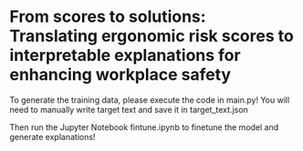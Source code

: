 # From scores to solutions: Translating ergonomic risk scores to interpretable explanations for enhancing workplace safety

To generate the training data, please execute the code in main.py!
You will need to manually write target text and save it in target_text.json

Then run the Jupyter Notebook fintune.ipynb to finetune the model and generate explanations!
